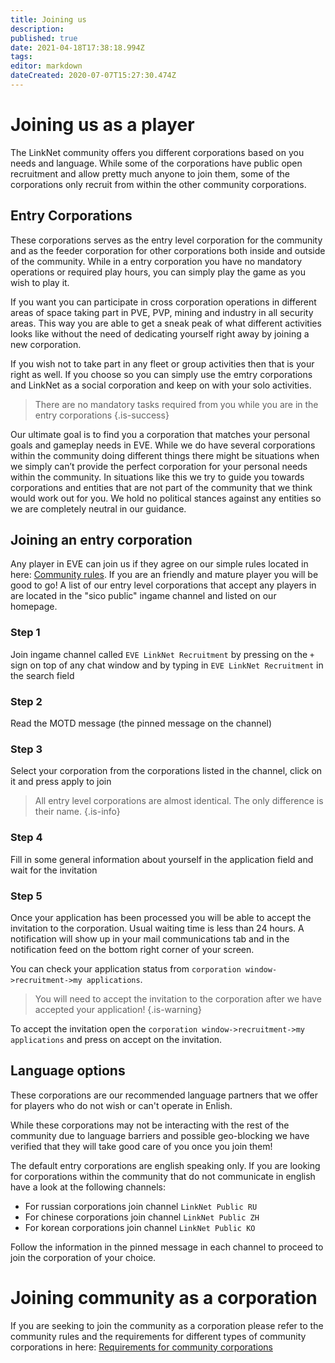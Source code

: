 ```yaml
---
title: Joining us
description: 
published: true
date: 2021-04-18T17:38:18.994Z
tags: 
editor: markdown
dateCreated: 2020-07-07T15:27:30.474Z
---
```


# Joining us as a player
The LinkNet community offers you different corporations based on you needs and language. While some of the corporations have public open recruitment and allow pretty much anyone to join them, some of the corporations only recruit from within the other community corporations.

## Entry Corporations
These corporations serves as the entry level corporation for the community and as the feeder corporation for other corporations both inside and outside of the community. While in a entry corporation you have no mandatory operations or required play hours, you can simply play the game as you wish to play it.

If you want you can participate in cross corporation operations in different areas of space taking part in PVE, PVP, mining and industry in all security areas. This way you are able to get a sneak peak of what different activities looks like without the need of dedicating yourself right away by joining a new corporation.

If you wish not to take part in any fleet or group activities then that is your right as well. If you choose so you can simply use the emtry corporations and LinkNet as a social corporation and keep on with your solo activities.

> There are no mandatory tasks required from you while you are in the entry corporations
{.is-success}

Our ultimate goal is to find you a corporation that matches your personal goals and gameplay needs in EVE. While we do have several corporations within the community doing different things there might be situations when we simply can’t provide the perfect corporation for your personal needs within the community. In situations like this we try to guide you towards corporations and entities that are not part of the community that we think would work out for you. We hold no political stances against any entities so we are completely neutral in our guidance.

## Joining an entry corporation

Any player in EVE can join us if they agree on our simple rules located in here: [Community rules](/community/rules). If you are an friendly and mature player you will be good to go! A list of our entry level corporations that accept any players in are located in the "sico public" ingame channel and listed on our homepage.

### Step 1
Join ingame channel called `EVE LinkNet Recruitment` by pressing on the `+` sign on top of any chat window and by typing in `EVE LinkNet Recruitment` in the search field

### Step 2
Read the MOTD message (the pinned message on the channel)

### Step 3
Select your corporation from the corporations listed in the channel, click on it and press apply to join

> All entry level corporations are almost identical. The only difference is their name.
{.is-info}

### Step 4
Fill in some general information about yourself in the application field and wait for the invitation

### Step 5
Once your application has been processed you will be able to accept the invitation to the corporation. Usual waiting time is less than 24 hours. A notification will show up in your mail communications tab and in the notification feed on the bottom right corner of your screen.

You can check your application status from `corporation window->recruitment->my applications`.

> You will need to accept the invitation to the corporation after we have accepted your application!
{.is-warning}

To accept the invitation open the `corporation window->recruitment->my applications` and press on accept on the invitation.

## Language options
These corporations are our recommended language partners that we offer for players who do not wish or can't operate in Enlish. 

While these corporations may not be interacting with the rest of the community due to language barriers and possible geo-blocking we have verified that they will take good care of you once you join them!

The default entry corporations are english speaking only. If you are looking for corporations within the community that do not communicate in english have a look at the following channels:

- For russian corporations join channel `LinkNet Public RU`
- For chinese corporations join channel `LinkNet Public ZH`
- For korean corporations join channel `LinkNet Public KO`

Follow the information in the pinned message in each channel to proceed to join the corporation of your choice.

# Joining community as a corporation
If you are seeking to join the community as a corporation please refer to the community rules and the requirements for different types of community corporations in here: [Requirements for community corporations](/community/rules#requirements-for-all-coalition-members)

